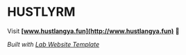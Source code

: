 
# HUSTLYRM

Visit **[www.hustlangya.fun](http://www.hustlangya.fun)** 🚀

_Built with [Lab Website Template](https://greene-lab.gitbook.io/lab-website-template-docs)_

